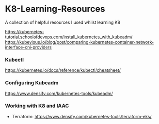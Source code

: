 # K8-Learning-Resources
A collection of helpful resources I used whilst learning K8 

https://kubernetes-tutorial.schoolofdevops.com/install_kubernetes_with_kubeadm/
https://kubevious.io/blog/post/comparing-kubernetes-container-network-interface-cni-providers

### Kubectl 
https://kubernetes.io/docs/reference/kubectl/cheatsheet/

### Configuring Kubeadm
https://www.densify.com/kubernetes-tools/kubeadm/



### Working with K8 and IAAC
- Terraform: https://www.densify.com/kubernetes-tools/terraform-eks/
